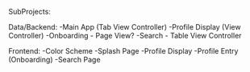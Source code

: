SubProjects:

Data/Backend:
-Main App (Tab View Controller)
-Profile Display (View Controller)
-Onboarding  - Page View?
-Search - Table View Controller

Frontend:
-Color Scheme
-Splash Page
-Profile Display
-Profile Entry (Onboarding)
-Search Page
